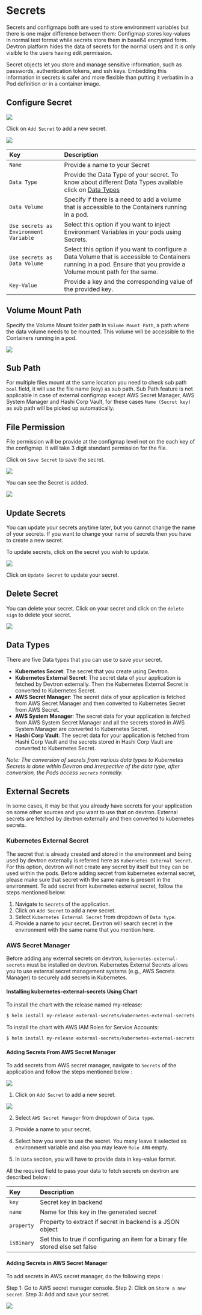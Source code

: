 # Secrets

Secrets and configmaps both are used to store environment variables but there is one major difference between them: Configmap stores key-values in normal text format while secrets store them in base64 encrypted form. Devtron platform hides the data of secrets for the normal users and it is only visible to the users having edit permission.

Secret objects let you store and manage sensitive information, such as passwords, authentication tokens, and ssh keys. Embedding this information in secrets is safer and more flexible than putting it verbatim in a Pod definition or in a container image.

## Configure Secret

![](https://devtron-public-asset.s3.us-east-2.amazonaws.com/images/creating-application/secrets/creating-applications-secrets-1.jpg)

Click on `Add Secret` to add a new secret.


![](https://devtron-public-asset.s3.us-east-2.amazonaws.com/images/creating-application/secrets/creating-applications-secrets-2.jpg)

| Key | Description |
| :--- | :--- |
| `Name` | Provide a name to your Secret |
| `Data Type` | Provide the Data Type of your secret. To know about different Data Types available click on [Data Types](secrets.md#data-types) |
| `Data Volume` | Specify if there is a need to add a volume that is accessible to the Containers running in a pod. |
| `Use secrets as Environment Variable` | Select this option if you want to inject Environment Variables in your pods using Secrets. |
| `Use secrets as Data Volume` | Select this option if you want to configure a Data Volume that is accessible to Containers running in a pod. Ensure that you provide a Volume mount path for the same. |
| `Key-Value` | Provide a key and the corresponding value of the provided key. |

## Volume Mount Path

Specify the Volume Mount folder path in `Volume Mount Path`, a path where the data volume needs to be mounted. This volume will be accessible to the Containers running in a pod.

![](https://devtron-public-asset.s3.us-east-2.amazonaws.com/images/creating-application/secrets/creating-applications-secrets-3.jpg)

## Sub Path
For multiple files mount at the same location you need to check sub path `bool` field, it will use the file name (key) as sub path. 
Sub Path feature is not applicable in case of external configmap except
AWS Secret Manager, AWS System Manager and Hashi Corp Vault, for these cases `Name (Secret key)` as sub path will be picked up automatically. 

## File Permission
File permission will be provide at the configmap level not on the each key of the configmap. it will take 3 digit standard permission for the file.


Click on `Save Secret` to save the secret.

![](https://devtron-public-asset.s3.us-east-2.amazonaws.com/images/creating-application/secrets/creating-applications-secrets-4.jpg)

You can see the Secret is added.

![](https://devtron-public-asset.s3.us-east-2.amazonaws.com/images/creating-application/secrets/creating-applications-secrets-5.gif)

## Update Secrets

You can update your secrets anytime later, but you cannot change the name of your secrets. If you want to change your name of secrets then you have to create a new secret.

To update secrets, click on the secret you wish to update.

![](https://devtron-public-asset.s3.us-east-2.amazonaws.com/images/creating-application/secrets/creating-applications-secrets-6.jpg)

Click on `Update Secret` to update your secret.

## Delete Secret

You can delete your secret. Click on your secret and click on the `delete sign` to delete your secret.

![](https://devtron-public-asset.s3.us-east-2.amazonaws.com/images/creating-application/secrets/creating-applications-secrets-7.jpg)

## Data Types

There are five Data types that you can use to save your secret.

* **Kubernetes Secret**: The secret that you create using Devtron.
* **Kubernetes External Secret**: The secret data of your application is fetched by Devtron externally. Then the Kubernetes External Secret is converted to Kubernetes Secret.
* **AWS Secret Manager**: The secret data of your application is fetched from AWS Secret Manager and then converted to Kubernetes Secret from AWS Secret. 
* **AWS System Manager**: The secret data for your application is fetched from AWS System Secret Manager and all the secrets stored in AWS System Manager are converted to Kubernetes Secret.
* **Hashi Corp Vault**: The secret data for your application is fetched from Hashi Corp Vault and the secrets stored in Hashi Corp Vault are converted to Kubernetes Secret.

*Note: The conversion of secrets from various data types to Kubernetes Secrets is done within Devtron and irrespective of the data type, after conversion, the Pods access `secrets` normally.*

## External Secrets

In some cases, it may be that you already have secrets for your application on some other sources and you want to use that on devtron. External secrets are fetched by devtron externally and then converted to kubernetes secrets. 

### Kubernetes External Secret

The secret that is already created and stored in the environment and being used by devtron externally is referred here as `Kubernetes External Secret`. For this option, devtron will not create any secret by itself but they can be used within the pods. Before adding secret from kubernetes external secret, please make sure that secret with the same name is present in the environment. To add secret from kubernetes external secret, follow the steps mentioned below:

1. Navigate to `Secrets` of the application.
2. Click on `Add Secret` to add a new secret.
3. Select `Kubernetes External Secret` from dropdown of `Data type`.
4. Provide a name to your secret. Devtron will search secret in the environment with the same name that you mention here. 

### AWS Secret Manager

Before adding any external secrets on devtron, `kubernetes-external-secrets` must be installed on devtron. Kubernetes External Secrets allows you to use external secret management systems (e.g., AWS Secrets Manager) to securely add secrets in Kubernetes.

#### Installing kubernetes-external-secrets Using Chart

To install the chart with the release named my-release:

```bash
$ helm install my-release external-secrets/kubernetes-external-secrets
```
To install the chart with AWS IAM Roles for Service Accounts:

```bash
$ helm install my-release external-secrets/kubernetes-external-secrets --set securityContext.fsGroup=65534 --set serviceAccount.annotations."eks\.amazonaws\.com/role-arn"='arn:aws:iam::111111111111:role/ROLENAME'
```
#### Adding Secrets From AWS Secret Manager

To add secrets from AWS secret manager, navigate to `Secrets` of the application and follow the steps mentioned below :

![](https://devtron-public-asset.s3.us-east-2.amazonaws.com/images/creating-application/secrets/creating-applications-secrets-8.jpg)

1. Click on `Add Secret` to add a new secret.

![](https://devtron-public-asset.s3.us-east-2.amazonaws.com/images/creating-application/secrets/creating-applications-secrets-9.jpg)

2. Select `AWS Secret Manager` from dropdown of `Data type`.

3. Provide a name to your secret.

4. Select how you want to use the secret. You many leave it selected as environment variable and also you may leave `Role ARN` empty.

5. In `Data` section, you will have to provide data in key-value format.

All the required field to pass your data to fetch secrets on devtron are described below :

| Key | Description |
| :--- | :--- |
|`key`| Secret key in backend |
|`name`| Name for this key in the generated secret |
|`property`| Property to extract if secret in backend is a JSON object |
|`isBinary`| Set this to true if configuring an item for a binary file stored else set false |

#### Adding Secrets in AWS Secret Manager

To add secrets in AWS secret manager, do the following steps :

Step 1: Go to AWS secret manager console.
Step 2: Click on `Store a new secret`.
Step 3: Add and save your secret.

![](https://devtron-public-asset.s3.us-east-2.amazonaws.com/images/creating-application/secrets/creating-applications-secrets-10.jpg)
